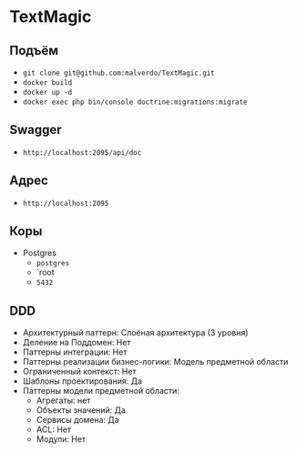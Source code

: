 # TextMagic

## Подъём
- `git clone git@github.com:malverdo/TextMagic.git`
- `docker build`
- `docker up -d`
- `docker exec php bin/console doctrine:migrations:migrate`


## Swagger
- `http://localhost:2095/api/doc`

## Адрес
- `http://localhost:2095`

## Коры
- Postgres
  - `postgres`
  - `root
  - `5432`

## DDD
- Архитектурный паттерн: Слоёная архитектура (3 уровня)
- Деление на Поддомен: Нет
- Паттерны интеграции: Нет
- Паттерны реализации бизнес-логики: Модель предметной области
- Ограниченный контекст: Нет
- Шаблоны проектирования: Да
- Паттерны модели предметной области: 
  - Агрегаты: нет
  - Объекты значений: Да
  - Сервисы домена: Да
  - ACL: Нет
  - Модули: Нет